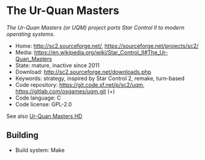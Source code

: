 # The Ur-Quan Masters

_The Ur-Quan Masters (or UQM) project ports Star Control II to modern operating systems._

- Home: http://sc2.sourceforge.net/, https://sourceforge.net/projects/sc2/
- Media: https://en.wikipedia.org/wiki/Star_Control_II#The_Ur-Quan_Masters
- State: mature, inactive since 2011
- Download: http://sc2.sourceforge.net/downloads.php
- Keywords: strategy, inspired by Star Control 2, remake, turn-based
- Code repository: https://git.code.sf.net/p/sc2/uqm, https://gitlab.com/osgames/uqm.git (+)
- Code language: C
- Code license: GPL-2.0

See also [Ur-Quan Masters HD](https://sourceforge.net/projects/urquanmastershd/)

## Building

- Build system: Make
